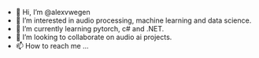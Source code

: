 - 👋 Hi, I’m @alexvwegen
- 👀 I’m interested in audio processing, machine learning and data science.
- 🌱 I’m currently learning pytorch, c# and .NET. 
- 💞️ I’m looking to collaborate on audio ai projects.
- 📫 How to reach me ...

<!---
alexvwegen/alexvwegen is a ✨ special ✨ repository because its `README.md` (this file) appears on your GitHub profile.
You can click the Preview link to take a look at your changes.
--->
